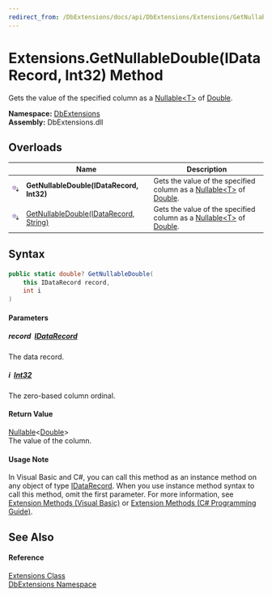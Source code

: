 ```yaml
---
redirect_from: /DbExtensions/docs/api/DbExtensions/Extensions/GetNullableDouble.html
---
```


Extensions.GetNullableDouble(IDataRecord, Int32) Method
=======================================================
Gets the value of the specified column as a [Nullable&lt;T>][1] of [Double][2].
  
**Namespace:** [DbExtensions][3]  
**Assembly:** DbExtensions.dll

Overloads
---------

|                            | Name                                        | Description                                                                     |
| -------------------------- | ------------------------------------------- | ------------------------------------------------------------------------------- |
| ![Public Extension Method] | **GetNullableDouble(IDataRecord, Int32)**   | Gets the value of the specified column as a [Nullable&lt;T>][1] of [Double][2]. |
| ![Public Extension Method] | [GetNullableDouble(IDataRecord, String)][4] | Gets the value of the specified column as a [Nullable&lt;T>][1] of [Double][2]. |


Syntax
------

```csharp
public static double? GetNullableDouble(
	this IDataRecord record,
	int i
)
```

#### Parameters

##### *record*  [IDataRecord][5]
The data record.

##### *i*  [Int32][6]
The zero-based column ordinal.

#### Return Value
[Nullable][1]&lt;[Double][2]>  
The value of the column.
#### Usage Note
In Visual Basic and C#, you can call this method as an instance method on any object of type [IDataRecord][5]. When you use instance method syntax to call this method, omit the first parameter. For more information, see [Extension Methods (Visual Basic)][7] or [Extension Methods (C# Programming Guide)][8].

See Also
--------

#### Reference
[Extensions Class][9]  
[DbExtensions Namespace][3]  

[1]: https://learn.microsoft.com/dotnet/api/system.nullable-1
[2]: https://learn.microsoft.com/dotnet/api/system.double
[3]: ../README.md
[4]: GetNullableDouble_1.md
[5]: https://learn.microsoft.com/dotnet/api/system.data.idatarecord
[6]: https://learn.microsoft.com/dotnet/api/system.int32
[7]: https://docs.microsoft.com/dotnet/visual-basic/programming-guide/language-features/procedures/extension-methods
[8]: https://docs.microsoft.com/dotnet/csharp/programming-guide/classes-and-structs/extension-methods
[9]: README.md
[Public Extension Method]: ../../icons/pubextension.svg "Public Extension Method"